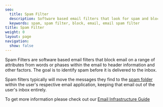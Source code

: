 ```yaml
---
seo:
  title: Spam Filter
  description: Software based email filters that look for spam and block it from going to the inbox.
  keywords: spam, spam filter, block, email, email spam filter
title: Spam Filter
weight: 0
layout: page
navigation:
  show: false
---
```


Spam Filters are software based email filters that block email on a range of attributes from words or phases within the email to header information and other factors. The goal is to identify spam before it is delivered to the inbox.

Spam filters typically will move the messages they find to the [spam folder]({{root_url}}/glossary/bulk-mail-folder/) within the user's respective email application, keeping that email out of the user's inbox entirely.

To get more information please check out our [Email Infrastructure Guide](https://go.sendgrid.com/SendGrid-Infrastructure-Guide.html?mc=Direct&mcd=https://sendgrid.com/docs/index.html)
